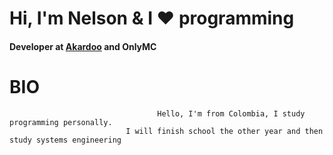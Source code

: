 # Hi, I'm Nelson & I ❤️ programming
#### Developer at [Akardoo](https://github.com/Akardoo) and OnlyMC

# BIO
                                     Hello, I'm from Colombia, I study programming personally.
                              I will finish school the other year and then study systems engineering


<!--
**srvenient/srvenient** is a ✨ _special_ ✨ repository because its `README.md` (this file) appears on your GitHub profile.

Here are some ideas to get you started:

- 🔭 I’m currently working on ...
- 🌱 I’m currently learning ...
- 👯 I’m looking to collaborate on ...
- 🤔 I’m looking for help with ...
- 💬 Ask me about ...
- 📫 How to reach me: ...
- 😄 Pronouns: ...
- ⚡ Fun fact: ...
-->
